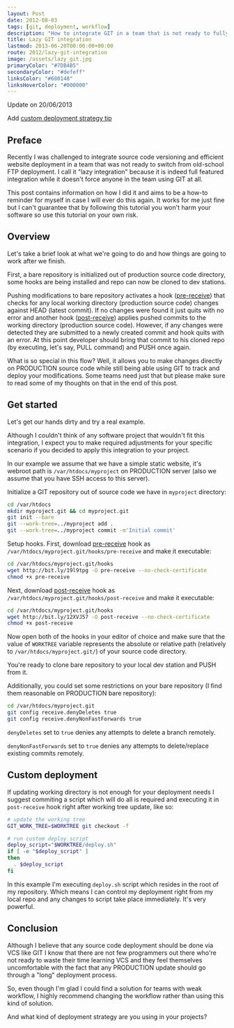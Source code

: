 ```yaml
---
layout: Post
date: 2012-08-03
tags: [git, deployment, workflow]
description: "How to integrate GIT in a team that is not ready to fully use VCS yet"
title: Lazy GIT integration
lastmod: 2013-06-20T00:00:00+00:00
route: 2012/lazy-git-integration
image: /assets/lazy_git.jpg
primaryColor: "#7DB4B5"
secondaryColor: "#defeff"
linksColor: "#680148"
linksHoverColor: "#000000"
---
```


<div class="warning-box">

Update on 20/06/2013

Add <a href="#deploy-tip">custom deployment strategy tip</a>

</div>

Preface
-------

Recently I was challenged to integrate source code versioning and efficient
website deployment in a team that was not ready to switch from old-school FTP deployment.
I call it "lazy integration" because it is indeed full featured integration
while it doesn't force anyone in the team using GIT at all.

This post contains information on how I did it and aims to be a how-to reminder
for myself in case I will ever do this again. It works for me just fine but
I can't guarantee that by following this tutorial you won't harm your software
so use this tutorial on your own risk.


Overview
--------

Let's take a brief look at what we're going to do and how things are going to work after
we finish.

First, a bare repository is initialized out of production source code directory, some hooks
are being installed and repo can now be cloned to dev stations.

Pushing modifications to bare repository activates a hook
([pre-receive](https://gist.github.com/3175467)) that checks for any
local working directory (production source code) changes against HEAD (latest commit).
If no changes were found it just quits with no error and another hook
([post-receive](https://gist.github.com/3175502))
applies pushed commits to the working directory (production source code).
However, if any changes were detected they are submitted to a newly created commit and
hook quits with an error. At this point developer should bring that commit to
his cloned repo (by executing, let's say, PULL command) and PUSH once again.

What is so special in this flow? Well, it allows you to make changes directly on
PRODUCTION source code while still being able using GIT to track and deploy your
modifications. Some teams need just that but please make sure to read some of my thoughts
on that in the end of this post.


Get started
-----------

Let's get our hands dirty and try a real example.

Although I couldn't think of any software project that wouldn't fit this integration, I
expect you to make required adjustments for your specific scenario if you decided to apply this
integration to your project.

In our example we assume that we have a simple static website, it's
webroot path is `/var/htdocs/myproject` on PRODUCTION server (also we assume that
you have SSH access to this server).

Initialize a GIT repository out of source code we have in `myproject` directory:

```bash
cd /var/htdocs
mkdir myproject.git && cd myproject.git
git init --bare
git --work-tree=../myproject add .
git --work-tree=../myproject commit -m'Initial commit'
```

Setup hooks. First, download
[pre-receive](https://gist.github.com/3175467) hook as
`/var/htdocs/myproject.git/hooks/pre-receive` and
make it executable:

```bash
cd /var/htdocs/myproject.git/hooks
wget http://bit.ly/19l9tpg -O pre-receive --no-check-certificate
chmod +x pre-receive
```

Next, download
[post-receive](https://gist.github.com/3175502) hook
as `/var/htdocs/myproject.git/hooks/post-receive` and
make it executable:

```bash
cd /var/htdocs/myproject.git/hooks
wget http://bit.ly/12XVJ57 -O post-receive --no-check-certificate
chmod +x post-receive
```

Now open both of the hooks in your editor of choice and make sure that the value of `WORKTREE` variable
represents the absolute or relative path (relatively to `/var/htdocs/myproject.git/`)
of your source code directory.

You're ready to clone bare repository to your local dev station and PUSH from
it.

Additionally, you could set some restrictions on your bare repository (I find
them reasonable on PRODUCTION bare repository):

```bash
cd /var/htdocs/myproject.git
git config receive.denyDeletes true
git config receive.denyNonFastForwards true
```

`denyDeletes` set to `true` denies any attempts to delete a branch remotely.

`denyNonFastForwards` set to `true` denies any attempts to delete/replace
existing commits remotely.

<a name="deploy-tip"></a>

Custom deployment
-----------------

If updating working directory is not enough for your deployment needs I
suggest commiting a script which will do all is required and executing it
in `post-receive` hook right after working tree update, like so:

```bash
# update the working tree
GIT_WORK_TREE=$WORKTREE git checkout -f

# run custom deploy script
deploy_script="$WORKTREE/deploy.sh"
if [ -e "$deploy_script" ]
then
  . $deploy_script
fi
```

In this example I'm executing `deploy.sh` script which resides in the root of
my repository. Which means I can control my deployment right from my
local repo and any changes to script take place immediately. It's very
powerful.


Conclusion
----------

Although I believe that any source code deployment should be done via VCS like
GIT I know that there are not few programmers out there who're not ready to
waste their time learning VCS and they feel themselves uncomfortable with the
fact that any PRODUCTION update should go through a "long" deployment process.

So, even though I'm glad I could find a solution for teams with weak workflow,
I highly recommend changing the workflow rather than using this kind of solution.

And what kind of deployment strategy are you using in your projects?

